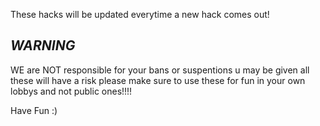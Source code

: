 These hacks will be updated everytime a new hack comes out!

*WARNING*      
 -------
WE are NOT responsible for your bans or suspentions u may be given all these will have a risk please make sure to use these for fun in your own lobbys and not public ones!!!!

Have Fun :)
